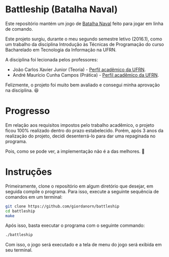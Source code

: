 # Battleship (Batalha Naval)
Este repositório mantém um jogo de [Batalha Naval](https://pt.wikipedia.org/wiki/Batalha_naval_(jogo)) feito para jogar em linha de comando.

Este projeto surgiu, durante o meu segundo semestre letivo (2016.1), como um trabalho da disciplina Introdução às Técnicas de Programação do curso Bacharelado em Tecnologia da Informação na UFRN.

A disciplina foi lecionada pelos professores:
- João Carlos Xavier Junior (Teoria) - [Perfil acadêmico da UFRN](https://docente.ufrn.br/4351681/perfil).
- André Maurício Cunha Campos (Prática) - [Perfil acadêmico da UFRN](https://docente.ufrn.br/1363515/perfil).

Felizmente, o projeto foi muito bem avaliado e consegui minha aprovação na disciplina. :satisfied:

# Progresso
Em relação aos requisitos impostos pelo trabalho acadêmico, o projeto ficou 100% realizado dentro do prazo estabelecido. Porém, após 3 anos da realização do projeto, decidi desenterrá-lo para dar uma repaginada no programa.

Pois, como se pode ver, a implementação não é a das melhores. :grimacing:

# Instruções
Primeiramente, clone o repositório em algum diretório que desejar, em seguida compile o programa. Para isso, execute a seguinte sequência de comandos em um terminal:
```sh
git clone https://github.com/giordanorn/battleship
cd battleship
make
```

Após isso, basta executar o programa com o seguinte commando:
```sh
./battleship
```

Com isso, o jogo será executado e a tela de menu do jogo será exibida em seu terminal.